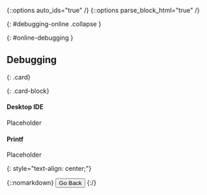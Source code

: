 {::options auto_ids="true" /}
{::options parse_block_html="true" /}

{: #debugging-online .collapse }
<div>

{: #online-debugging }
## Debugging

{: .card}
<div>

{: .card-block}
<div>

#### Desktop IDE

Placeholder

#### Printf

Placeholder

</div>
</div>
<p></p>

{: style="text-align: center;"}
<div>
  {::nomarkdown}
    <button class="btn btn-outline-primary" type="button" 
      data-toggle="collapse" data-parent="#blinky" data-target="#blinky-online" 
      aria-controls="blinky-online">Go Back</button>
  {:/}
</div>

</div>